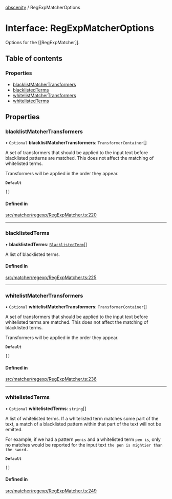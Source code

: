 [obscenity](../README.md) / RegExpMatcherOptions

# Interface: RegExpMatcherOptions

Options for the [[RegExpMatcher]].

## Table of contents

### Properties

- [blacklistMatcherTransformers](RegExpMatcherOptions.md#blacklistmatchertransformers)
- [blacklistedTerms](RegExpMatcherOptions.md#blacklistedterms)
- [whitelistMatcherTransformers](RegExpMatcherOptions.md#whitelistmatchertransformers)
- [whitelistedTerms](RegExpMatcherOptions.md#whitelistedterms)

## Properties

### blacklistMatcherTransformers

• `Optional` **blacklistMatcherTransformers**: `TransformerContainer`[]

A set of transformers that should be applied to the input text before
blacklisted patterns are matched. This does not affect the matching of
whitelisted terms.

Transformers will be applied in the order they appear.

**`Default`**

```ts
[]
```

#### Defined in

[src/matcher/regexp/RegExpMatcher.ts:220](https://github.com/jo3-l/obscenity/blob/384d3b0/src/matcher/regexp/RegExpMatcher.ts#L220)

___

### blacklistedTerms

• **blacklistedTerms**: [`BlacklistedTerm`](BlacklistedTerm.md)[]

A list of blacklisted terms.

#### Defined in

[src/matcher/regexp/RegExpMatcher.ts:225](https://github.com/jo3-l/obscenity/blob/384d3b0/src/matcher/regexp/RegExpMatcher.ts#L225)

___

### whitelistMatcherTransformers

• `Optional` **whitelistMatcherTransformers**: `TransformerContainer`[]

A set of transformers that should be applied to the input text before
whitelisted terms are matched. This does not affect the matching of
blacklisted terms.

Transformers will be applied in the order they appear.

**`Default`**

```ts
[]
```

#### Defined in

[src/matcher/regexp/RegExpMatcher.ts:236](https://github.com/jo3-l/obscenity/blob/384d3b0/src/matcher/regexp/RegExpMatcher.ts#L236)

___

### whitelistedTerms

• `Optional` **whitelistedTerms**: `string`[]

A list of whitelisted terms. If a whitelisted term matches some part of
the text, a match of a blacklisted pattern within that part of the text
will not be emitted.

For example, if we had a pattern `penis` and a whitelisted term `pen is`,
only no matches would be reported for the input text `the pen is mightier
than the sword.`

**`Default`**

```ts
[]
```

#### Defined in

[src/matcher/regexp/RegExpMatcher.ts:249](https://github.com/jo3-l/obscenity/blob/384d3b0/src/matcher/regexp/RegExpMatcher.ts#L249)
